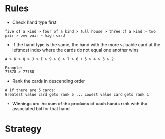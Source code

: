 # Rules
- Check hand type first
```
five of a kind > four of a kind > full house > three of a kind > two pair > one pair > high card
```
- If the hand type is the same, the hand with the more valuable card at the leftmost index where the cards do not equal one another wins
```
A > K > Q > J > T > 9 > 8 > 7 > 6 > 5 > 4 > 3 > 2

Example:
77878 > 77788
```
- Rank the cards in descending order
```
# If there are 5 cards:
Greatest value card gets rank 5 ... Lowest value card gets rank 1
```
- Winnings are the sum of the products of each hands rank with the associated bid for that hand

# Strategy


